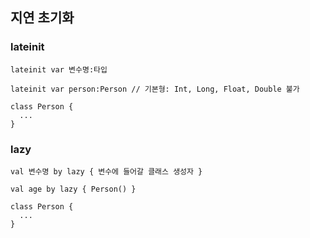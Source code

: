 ## 지연 초기화
### lateinit

```
lateinit var 변수명:타입
```

```
lateinit var person:Person // 기본형: Int, Long, Float, Double 불가

class Person {
  ...
}
```

### lazy
```
val 변수명 by lazy { 변수에 들어갈 클래스 생성자 }
```

```
val age by lazy { Person() }

class Person {
  ...
}
```
